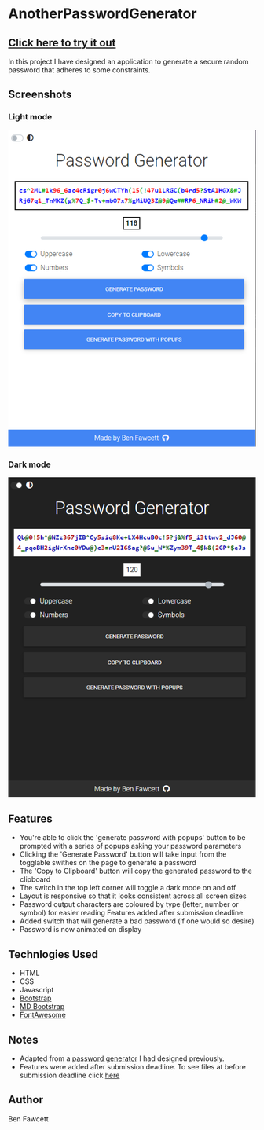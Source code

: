 # AnotherPasswordGenerator

## [Click here to try it out](https://hexagonatron.github.io/AnotherPasswordGenerator/)

In this project I have designed an application to generate a secure random password that adheres to some constraints.

## Screenshots

### Light mode
![Screenshot of the light-mode](./screens/Light.png)

### Dark mode
![Screenshot of the dark-mode](./screens/Dark.png)

## Features

* You're able to click the 'generate password with popups' button to be prompted with a series of popups asking your password parameters
* Clicking the 'Generate Password' button will take input from the togglable swithes on the page to generate a password
* The 'Copy to Clipboard' button will copy the generated password to the clipboard
* The switch in the top left corner will toggle a dark mode on and off
* Layout is responsive so that it looks consistent across all screen sizes
* Password output characters are coloured by type (letter, number or symbol) for easier reading
Features added after submission deadline:
* Added switch that will generate a bad password (if one would so desire)
* Password is now animated on display

## Technlogies Used

* HTML
* CSS
* Javascript
* [Bootstrap](https://getbootstrap.com/)
* [MD Bootstrap](https://mdbootstrap.com/)
* [FontAwesome](https://fontawesome.com/)

## Notes
* Adapted from a [password generator](https://hexagonatron.github.io/PasswordGenerator/) I had designed previously.
* Features were added after submission deadline. To see files at before submission deadline click [here](https://github.com/hexagonatron/AnotherPasswordGenerator/tree/7d3075d97e3eb01d0fc3423c247c2233c662f740)

## Author

Ben Fawcett